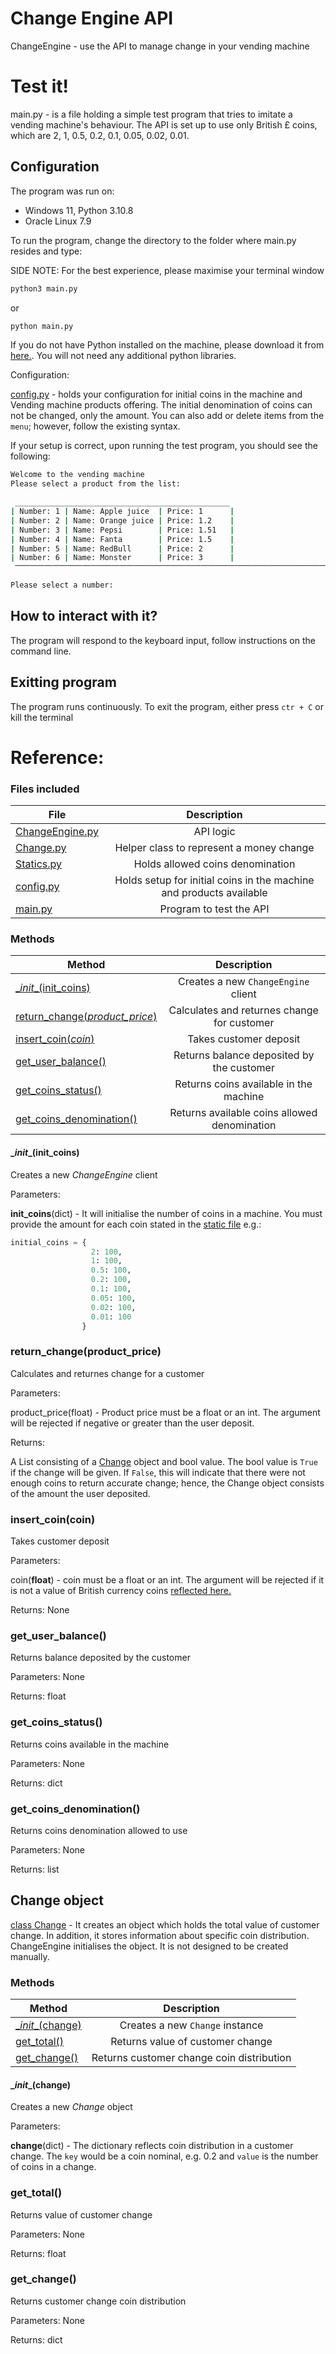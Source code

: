 # Change Engine API

ChangeEngine - use the API to manage change in your vending machine

# Test it!

main.py - is a file holding a simple test program that tries to imitate a vending machine's behaviour.
The API is set up to use only British £ coins, which are 2, 1, 0.5, 0.2, 0.1, 0.05, 0.02, 0.01.

## Configuration

The program was run on:
- Windows 11, Python 3.10.8
- Oracle Linux 7.9

To run the program, change the directory to the folder where main.py resides and type:

SIDE NOTE: For the best experience, please maximise your terminal window

```bash
python3 main.py
```
or

```bash
python main.py
```

If you do not have Python installed on the machine, please download it from [here.](https://www.python.org/downloads/). You will not need any additional python libraries.

Configuration:

[config.py](./config.py) -  holds your configuration for initial coins in the machine and Vending machine products offering. The initial denomination of coins can not be changed, only the amount. You can also add or delete items from the `menu`; however, follow the existing syntax.

If your setup is correct, upon running the test program, you should see the following:

```bash
Welcome to the vending machine
Please select a product from the list:

 ________________________________________________ 
| Number: 1 | Name: Apple juice  | Price: 1      |
| Number: 2 | Name: Orange juice | Price: 1.2    |
| Number: 3 | Name: Pepsi        | Price: 1.51   |
| Number: 4 | Name: Fanta        | Price: 1.5    |
| Number: 5 | Name: RedBull      | Price: 2      |
| Number: 6 | Name: Monster      | Price: 3      |
 ⎻⎻⎻⎻⎻⎻⎻⎻⎻⎻⎻⎻⎻⎻⎻⎻⎻⎻⎻⎻⎻⎻⎻⎻⎻⎻⎻⎻⎻⎻⎻⎻⎻⎻⎻⎻⎻⎻⎻⎻⎻⎻⎻⎻⎻⎻⎻⎻ 

Please select a number:
```

## How to interact with it?

The program will respond to the keyboard input,
follow instructions on the command line.

## Exitting program

The program runs continuously. To exit the program, either press `ctr + C` or kill the terminal


# Reference:

### Files included

| File        | Description           | 
| ------------- |:-------------:        | 
|[ChangeEngine.py](./api/ChangeEngine.py)| API logic  | 
|[Change.py](./api/Change.py)| Helper class to represent a money change  | 
|[Statics.py](./api/Statics.py)| Holds allowed coins denomination | 
|[config.py](./config.py)| Holds setup for initial coins in the machine and products available  | 
|[main.py](./main.py)| Program to test the API  | 


### Methods

| Method        | Description           | 
| ------------- |:-------------:        | 
| [\__init__(init_coins)](#_init_init_coins)      | Creates a new `ChangeEngine` client | 
| [return_change(*product_price*)](#return_changeproduct_price)      | Calculates and returnes change for customer      |
| [insert_coin(*coin*)](#insert_coincoin) | Takes customer deposit      |
| [get_user_balance()](#get_user_balance) | Returns balance deposited by the customer      |
| [get_coins_status()](#get_coins_status) | Returns coins available in the machine      |
| [get_coins_denomination()](#get_coins_status) | Returns available coins allowed denomination      |

#### \__init__(init_coins)
Creates a new *ChangeEngine* client

Parameters:

**init_coins**(dict) - It will initialise the number of coins in a machine. You must provide the amount for each coin stated in the [static file](./api/Statics.py) e.g.:

```python
initial_coins = {
                  2: 100,
                  1: 100,
                  0.5: 100,
                  0.2: 100,
                  0.1: 100,
                  0.05: 100,
                  0.02: 100,
                  0.01: 100
                }
```

### return_change(**product_price**)

Calculates and returnes change for a customer

Parameters:

product_price(float) - Product price must be a float or an int. The argument will be rejected if negative or greater than the user deposit.

Returns:

A List consisting of a [Change](./api/Change.py) object and bool value. The bool value is `True` if the change will be given. If `False`, this will indicate that there were not enough coins to return accurate change; hence, the Change object consists of the amount the user deposited. 



###  insert_coin(**coin**)

Takes customer deposit

Parameters:

coin(**float**) - coin must be a float or an int. The argument will be rejected if it is not a value of British currency coins [reflected here.](./api/Statics.py) 

Returns: None

###  get_user_balance()

Returns balance deposited by the customer

Parameters: None

Returns: float

###  get_coins_status()

Returns coins available in the machine

Parameters: None

Returns: dict

###  get_coins_denomination()

Returns coins denomination allowed to use 

Parameters: None

Returns: list



## Change object

[class Change](./api/Change.py) - It creates an object which holds the total value of customer change. In addition, it stores information about specific coin distribution. ChangeEngine initialises the object. It is not designed to be created manually.  

### Methods

| Method        | Description           | 
| ------------- |:-------------:        | 
| [\__init__(change)](#_init_change)      | Creates a new `Change` instance | 
| [get_total()](#get_total)     | Returns value of customer change      |
| [get_change()](#get_change) | Returns customer change coin distribution     |

#### \__init__(change)
Creates a new *Change* object

Parameters:

**change**(dict) - The dictionary reflects coin distribution in a customer change. The `key` would be a coin nominal, e.g. 0.2 and `value` is the number of coins in a change.

###  get_total()

Returns value of customer change

Parameters: None

Returns: float

###  get_change()

Returns customer change coin distribution

Parameters: None

Returns: dict




